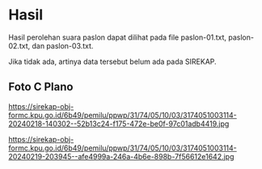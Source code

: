 # Hasil

Hasil perolehan suara paslon dapat dilihat pada file paslon-01.txt, paslon-02.txt, dan paslon-03.txt.

Jika tidak ada, artinya data tersebut belum ada pada SIREKAP.

## Foto C Plano

https://sirekap-obj-formc.kpu.go.id/6b49/pemilu/ppwp/31/74/05/10/03/3174051003114-20240218-140302--52b13c24-f175-472e-be0f-97c01adb4419.jpg

https://sirekap-obj-formc.kpu.go.id/6b49/pemilu/ppwp/31/74/05/10/03/3174051003114-20240219-203945--afe4999a-246a-4b6e-898b-7f56612e1642.jpg
